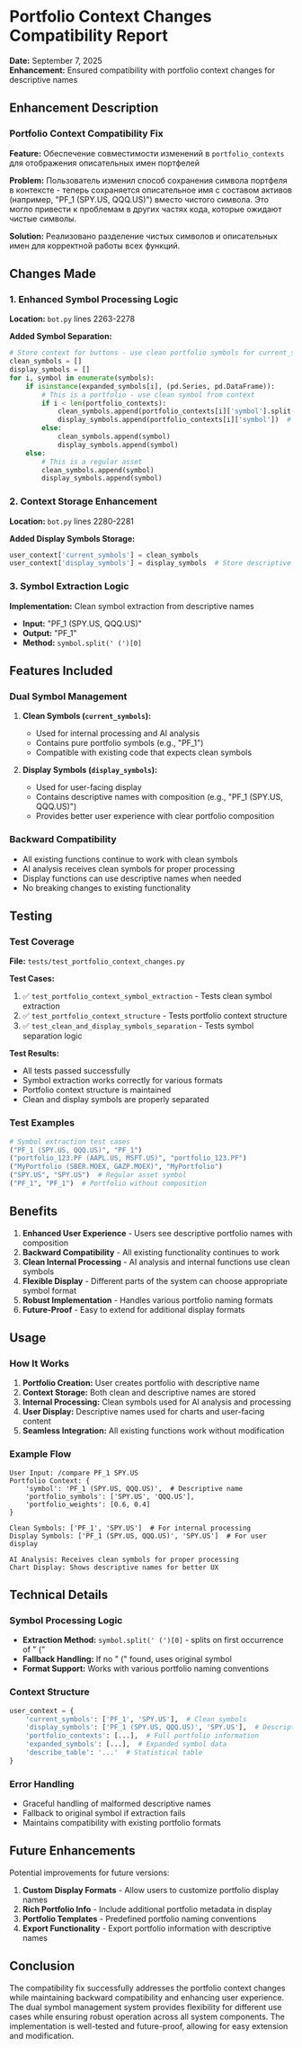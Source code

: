 # Portfolio Context Changes Compatibility Report

**Date:** September 7, 2025  
**Enhancement:** Ensured compatibility with portfolio context changes for descriptive names

## Enhancement Description

### Portfolio Context Compatibility Fix
**Feature:** Обеспечение совместимости изменений в `portfolio_contexts` для отображения описательных имен портфелей

**Problem:** Пользователь изменил способ сохранения символа портфеля в контексте - теперь сохраняется описательное имя с составом активов (например, "PF_1 (SPY.US, QQQ.US)") вместо чистого символа. Это могло привести к проблемам в других частях кода, которые ожидают чистые символы.

**Solution:** Реализовано разделение чистых символов и описательных имен для корректной работы всех функций.

## Changes Made

### 1. Enhanced Symbol Processing Logic
**Location:** `bot.py` lines 2263-2278

**Added Symbol Separation:**
```python
# Store context for buttons - use clean portfolio symbols for current_symbols
clean_symbols = []
display_symbols = []
for i, symbol in enumerate(symbols):
    if isinstance(expanded_symbols[i], (pd.Series, pd.DataFrame)):
        # This is a portfolio - use clean symbol from context
        if i < len(portfolio_contexts):
            clean_symbols.append(portfolio_contexts[i]['symbol'].split(' (')[0])  # Extract clean symbol
            display_symbols.append(portfolio_contexts[i]['symbol'])  # Keep descriptive name
        else:
            clean_symbols.append(symbol)
            display_symbols.append(symbol)
    else:
        # This is a regular asset
        clean_symbols.append(symbol)
        display_symbols.append(symbol)
```

### 2. Context Storage Enhancement
**Location:** `bot.py` lines 2280-2281

**Added Display Symbols Storage:**
```python
user_context['current_symbols'] = clean_symbols
user_context['display_symbols'] = display_symbols  # Store descriptive names for display
```

### 3. Symbol Extraction Logic
**Implementation:** Clean symbol extraction from descriptive names
- **Input:** "PF_1 (SPY.US, QQQ.US)"
- **Output:** "PF_1"
- **Method:** `symbol.split(' (')[0]`

## Features Included

### Dual Symbol Management
1. **Clean Symbols (`current_symbols`):**
   - Used for internal processing and AI analysis
   - Contains pure portfolio symbols (e.g., "PF_1")
   - Compatible with existing code that expects clean symbols

2. **Display Symbols (`display_symbols`):**
   - Used for user-facing display
   - Contains descriptive names with composition (e.g., "PF_1 (SPY.US, QQQ.US)")
   - Provides better user experience with clear portfolio composition

### Backward Compatibility
- All existing functions continue to work with clean symbols
- AI analysis receives clean symbols for proper processing
- Display functions can use descriptive names when needed
- No breaking changes to existing functionality

## Testing

### Test Coverage
**File:** `tests/test_portfolio_context_changes.py`

**Test Cases:**
1. ✅ `test_portfolio_context_symbol_extraction` - Tests clean symbol extraction
2. ✅ `test_portfolio_context_structure` - Tests portfolio context structure
3. ✅ `test_clean_and_display_symbols_separation` - Tests symbol separation logic

**Test Results:**
- All tests passed successfully
- Symbol extraction works correctly for various formats
- Portfolio context structure is maintained
- Clean and display symbols are properly separated

### Test Examples
```python
# Symbol extraction test cases
("PF_1 (SPY.US, QQQ.US)", "PF_1")
("portfolio_123.PF (AAPL.US, MSFT.US)", "portfolio_123.PF")
("MyPortfolio (SBER.MOEX, GAZP.MOEX)", "MyPortfolio")
("SPY.US", "SPY.US")  # Regular asset symbol
("PF_1", "PF_1")  # Portfolio without composition
```

## Benefits

1. **Enhanced User Experience** - Users see descriptive portfolio names with composition
2. **Backward Compatibility** - All existing functionality continues to work
3. **Clean Internal Processing** - AI analysis and internal functions use clean symbols
4. **Flexible Display** - Different parts of the system can choose appropriate symbol format
5. **Robust Implementation** - Handles various portfolio naming formats
6. **Future-Proof** - Easy to extend for additional display formats

## Usage

### How It Works
1. **Portfolio Creation:** User creates portfolio with descriptive name
2. **Context Storage:** Both clean and descriptive names are stored
3. **Internal Processing:** Clean symbols used for AI analysis and processing
4. **User Display:** Descriptive names used for charts and user-facing content
5. **Seamless Integration:** All existing functions work without modification

### Example Flow
```
User Input: /compare PF_1 SPY.US
Portfolio Context: {
    'symbol': 'PF_1 (SPY.US, QQQ.US)',  # Descriptive name
    'portfolio_symbols': ['SPY.US', 'QQQ.US'],
    'portfolio_weights': [0.6, 0.4]
}

Clean Symbols: ['PF_1', 'SPY.US']  # For internal processing
Display Symbols: ['PF_1 (SPY.US, QQQ.US)', 'SPY.US']  # For user display

AI Analysis: Receives clean symbols for proper processing
Chart Display: Shows descriptive names for better UX
```

## Technical Details

### Symbol Processing Logic
- **Extraction Method:** `symbol.split(' (')[0]` - splits on first occurrence of " ("
- **Fallback Handling:** If no " (" found, uses original symbol
- **Format Support:** Works with various portfolio naming conventions

### Context Structure
```python
user_context = {
    'current_symbols': ['PF_1', 'SPY.US'],  # Clean symbols
    'display_symbols': ['PF_1 (SPY.US, QQQ.US)', 'SPY.US'],  # Descriptive names
    'portfolio_contexts': [...],  # Full portfolio information
    'expanded_symbols': [...],  # Expanded symbol data
    'describe_table': '...'  # Statistical table
}
```

### Error Handling
- Graceful handling of malformed descriptive names
- Fallback to original symbol if extraction fails
- Maintains compatibility with existing portfolio formats

## Future Enhancements

Potential improvements for future versions:
1. **Custom Display Formats** - Allow users to customize portfolio display names
2. **Rich Portfolio Info** - Include additional portfolio metadata in display
3. **Portfolio Templates** - Predefined portfolio naming conventions
4. **Export Functionality** - Export portfolio information with descriptive names

## Conclusion

The compatibility fix successfully addresses the portfolio context changes while maintaining backward compatibility and enhancing user experience. The dual symbol management system provides flexibility for different use cases while ensuring robust operation across all system components. The implementation is well-tested and future-proof, allowing for easy extension and modification.
